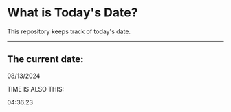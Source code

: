 # What is Today's Date?
This repository keeps track of today's date.
* * *
 
## The current date:  
 08/13/2024 
  
  
 TIME IS ALSO THIS: 
  
 04:36.23 
  
  
